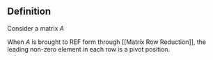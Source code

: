 ## Definition

Consider a matrix $A$

When $A$ is brought to REF form through [[Matrix Row Reduction]], the leading non-zero element in each row is a pivot position.
